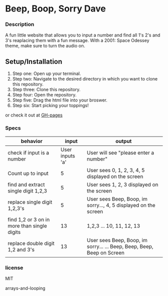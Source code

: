 # Beep, Boop, Sorry Dave

### Description  

A fun little website that allows you to input a number and find all 1's 2's and 3's reaplacing them with a fun message. With a 2001: Space Odessey theme, make sure to turn the audio on.

## **Setup/Installation**

1. Step one: Open up your terminal.
2. Step two: Navigate to the desired directory in which you want to clone this repository.
3. Step three: Clone this repository.
4. Step four: Open the repository.
5. Step five: Drag the html file into your broswer. 
6. Step six: Start picking your toppings! 

or check it out at [GH-pages](https://neversettels.github.io/arrays-and-looping/)


### Specs

| behavior | input | output |
| -------- | ----- | ------ |
| check if input is a number | User inputs 'a'  | User will see "please enter a number" |
Count up to input |  5 | User sees  0, 1, 2, 3, 4, 5 displayed on the screen | 
find and extract single digit 1,2,3 |  5 |  User sees 1, 2, 3 displayed on the screen  |
replace single digit 1,2,3's |  5 | User sees Beep, Boop, im sorry..., 4, 5 displayed on the screen|
find 1,2 or 3 on in more than single digits |   13 | 1,2,3 ... 10, 11, 12, 13  
replace double digit 1,2 and 3's |  13 | User sees Beep, Boop, im sorry... ... Beep, Beep, Beep, Beep on Screen|

### license
MIT

arrays-and-looping